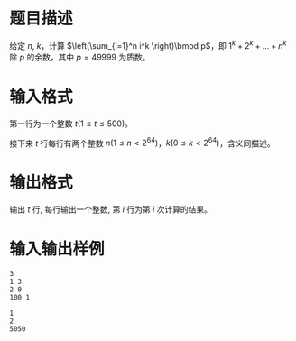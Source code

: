 # 题目描述

给定 $n$, $k$，计算 $\left(\sum_{i=1}^n i^k \right)\bmod p$，即 $1^k+2^k+...+n^k$ 除 $p$ 的余数，其中 $p=49999$ 为质数。

# 输入格式

第一行为一个整数 $t(1 \leq t \leq 500)$。

接下来 $t$ 行每行有两个整数 $n(1 \leq n < 2^{64})$，$k(0 \leq k < 2^{64})$，含义同描述。

# 输出格式

输出 $t$ 行, 每行输出一个整数, 第 $i$ 行为第 $i$ 次计算的结果。

# 输入输出样例

```input1
3
1 3
2 0
100 1
```

```output1
1
2
5050
```
